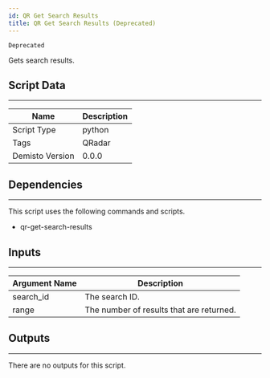 ```yaml
---
id: QR Get Search Results
title: QR Get Search Results (Deprecated)
---
```


`Deprecated`

Gets search results.

## Script Data
---

| **Name** | **Description** |
| --- | --- |
| Script Type | python |
| Tags | QRadar |
| Demisto Version | 0.0.0 |

## Dependencies
---
This script uses the following commands and scripts.
* qr-get-search-results

## Inputs
---

| **Argument Name** | **Description** |
| --- | --- |
| search_id | The search ID. |
| range | The number of results that are returned. |

## Outputs
---
There are no outputs for this script.
